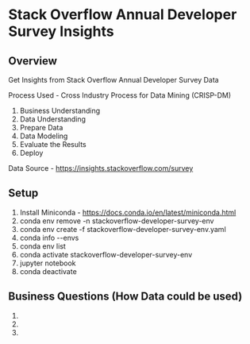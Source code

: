 # Stack Overflow Annual Developer Survey Insights

## Overview
Get Insights from Stack Overflow Annual Developer Survey Data

Process Used - Cross Industry Process for Data Mining (CRISP-DM)
1. Business Understanding
2. Data Understanding
3. Prepare Data
4. Data Modeling
5. Evaluate the Results
6. Deploy

Data Source - https://insights.stackoverflow.com/survey

## Setup
1. Install Miniconda - https://docs.conda.io/en/latest/miniconda.html
2. conda env remove -n stackoverflow-developer-survey-env
3. conda env create -f stackoverflow-developer-survey-env.yaml
4. conda info --envs
5. conda env list
6. conda activate stackoverflow-developer-survey-env
7. jupyter notebook
8. conda deactivate

## Business Questions (How Data could be used)
1.
2.
3.
